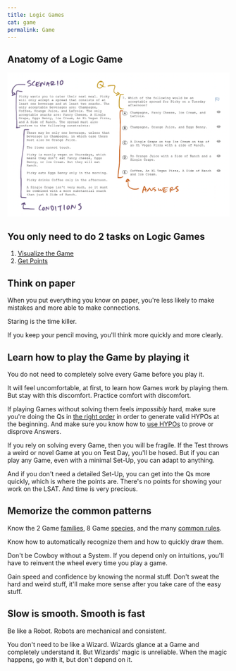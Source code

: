 ```yaml
---
title: Logic Games
cat: game
permalink: Game
---
```


## Anatomy of a Logic Game

[![example of a logic Game][1]][1]

## You only need to do 2 tasks on Logic Games

1. [Visualize the Game][2]
2. [Get Points][3]

## Think on paper

When you put everything you know on paper, you're less likely to make mistakes and more able to make connections.

Staring is the time killer. 

If you keep your pencil moving, you'll think more quickly and more clearly.

## Learn how to play the Game by playing it

You do not need to completely solve every Game before you play it.

It will feel uncomfortable, at first, to learn how Games work by playing them. But stay with this discomfort. Practice comfort with discomfort.

If playing Games without solving them feels *impossibly* hard, make sure you're doing the Qs in [the right order][3] in order to generate valid HYPOs at the beginning. And make sure you know how to [use HYPOs][4] to prove or disprove Answers.

If you rely on solving every Game, then you will be fragile. If the Test throws a weird or novel Game at you on Test Day, you'll be hosed. But if you can play any Game, even with a minimal Set-Up, you can adapt to anything. 

And if you don't need a detailed Set-Up, you can get into the Qs more quickly, which is where the points are. There's no points for showing your work on the LSAT. And time is very precious.

## Memorize the common patterns

Know the 2 Game [families][5], 8 Game [species][5], and the many [common rules][6].

Know how to automatically recognize them and how to quickly draw them.

Don't be Cowboy without a System. If you depend only on intuitions, you'll have to reinvent the wheel every time you play a game.

Gain speed and confidence by knowing the normal stuff. Don't sweat the hard and weird stuff, it'll make more sense after you take care of the easy stuff.

## Slow is smooth. Smooth is fast

Be like a Robot. Robots are mechanical and consistent.

You don't need to be like a Wizard. Wizards glance at a Game and completely understand it. But Wizards' magic is unreliable. When the magic happens, go with it, but don't depend on it.

[1]: assets/images/LGanatomy.png
[2]: visualize.html
[3]: points.html
[4]: could.html
[5]: species.html
[6]: rules.html